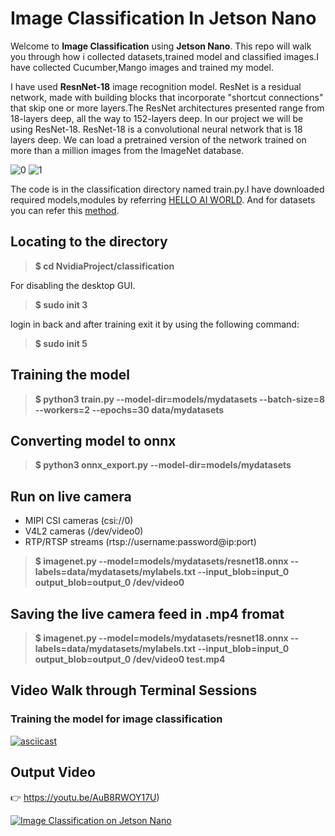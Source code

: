 # Image Classification In Jetson Nano

Welcome to **Image Classification** using **Jetson Nano**.
This repo will walk you through how i collected datasets,trained model and classified images.I have collected Cucumber,Mango images and trained my model.

I have used **ResnNet-18** image recognition model. ResNet is a residual network, made with building blocks that incorporate "shortcut connections" that skip one or more layers.The ResNet architectures presented range from 18-layers deep, all the way to 152-layers deep. In our project we will be using ResNet-18. ResNet-18 is a convolutional neural network that is 18 layers deep. We can load a pretrained version of the network trained on more than a million images from the ImageNet database.


![0](https://user-images.githubusercontent.com/73685642/167367605-fc5eb4ad-251b-4ee4-b87a-37d7dc0ca433.jpg)
![1](https://user-images.githubusercontent.com/73685642/167367693-01b14a4e-9ad8-46e7-a64a-d990cfbd7737.jpg)

The code is in the classification directory named train.py.I have downloaded required models,modules by referring [HELLO AI WORLD](https://github.com/dusty-nv/jetson-inference). And for datasets you can refer this [method](https://github.com/dusty-nv/jetson-inference/blob/master/docs/pytorch-collect.md).
## Locating  to the directory

>**$ cd NvidiaProject/classification**

For disabling the desktop GUI.

>**$ sudo init 3**

login in back and after training exit it by using the following command:

>**$ sudo init 5**
>
## Training the model
> **$ python3 train.py --model-dir=models/mydatasets --batch-size=8 --workers=2 --epochs=30 data/mydatasets**
> 
## Converting model to onnx
> **$ python3 onnx_export.py --model-dir=models/mydatasets**
> 
## Run on live camera

* MIPI CSI cameras (csi://0)
* V4L2 cameras (/dev/video0)
* RTP/RTSP streams (rtsp://username:password@ip:port)

> **$ imagenet.py --model=models/mydatasets/resnet18.onnx --labels=data/mydatasets/mylabels.txt --input_blob=input_0 output_blob=output_0 /dev/video0**
> 
## Saving the live camera feed in .mp4 fromat
> **$ imagenet.py --model=models/mydatasets/resnet18.onnx --labels=data/mydatasets/mylabels.txt --input_blob=input_0 output_blob=output_0 /dev/video0 test.mp4**

## Video Walk through Terminal Sessions

### Training the model for image classification
[![asciicast](https://asciinema.org/a/MMeGSu4bne00HSnHDHfP1lkOi.svg)](https://asciinema.org/a/MMeGSu4bne00HSnHDHfP1lkOi)

## Output Video
👉 https://youtu.be/AuB8RWOY17U)

[![Image Classification on Jetson Nano](http://img.youtube.com/vi/AuB8RWOY17U/0.jpg)](https://youtu.be/AuB8RWOY17U)
